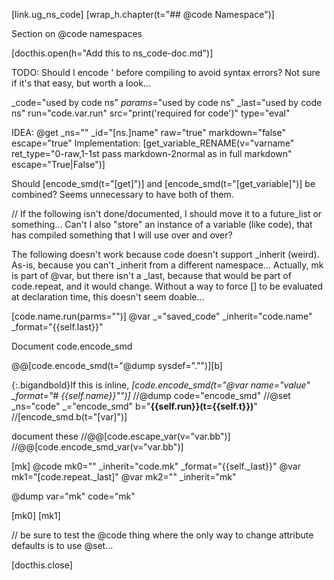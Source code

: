 [link.ug_ns_code]
[wrap_h.chapter(t="## @code Namespace")]

Section on @code namespaces


[docthis.open(h="Add this to ns_code-doc.md")]

TODO: Should I encode ' before compiling to avoid syntax errors? Not sure if it's that easy, but worth a look...

_code="used by code ns"
_params_="used by code ns"
_last="used by code ns"
run="code.var.run"
src="print('required for code')"
type="eval"

IDEA: @get _ns="" _id="[ns.]name" raw="true" markdown="false" escape="true"
Implementation: [get_variable_RENAME(v="varname" ret_type="0-raw,1-1st pass markdown-2normal as in full markdown" escape="True|False")]

Should [encode_smd(t="[get]")] and [encode_smd(t="[get_variable]")] be combined? Seems unnecessary to have both of them.

// If the following isn't done/documented, I should move it to a future_list or something...
Can't I also "store" an instance of a variable (like code), that has compiled something that I will use over and over?

The following doesn't work because code doesn't support _inherit (weird). As-is, because you can't _inherit from a different namespace... Actually, mk is part of @var, but there isn't a _last, because that would be part of code.repeat, and it would change. Without a way to force [] to be evaluated at declaration time, this doesn't seem doable...

[code.name.run(parms="")]
@var _="saved_code" _inherit="code.name" _format="{{self.last}}"

Document code.encode_smd

@@[code.encode_smd(t="@dump sysdef=\".\"")][b]

{:.bigandbold}If this is inline, *[code.encode_smd(t="@var name=\"value\" _format=\"# {{self.name}}\"")]*
//@dump code="encode_smd"
//@set _ns="code" _="encode_smd" b="**{{self.run}}(t={{self.t}})**"
//[encode_smd.b(t="[var]")]

document these
//@@[code.escape_var(v="var.bb")]
//@@[code.encode_smd_var(v="var.bb")]

[mk]
@code mk0="" _inherit="code.mk" _format="{{self._last}}"
@var mk1="[code.repeat._last]"
@var mk2="" _inherit="mk"

@dump var="mk" code="mk"

[mk0]
[mk1]

// be sure to test the @code thing where the only way to change attribute defaults is to use @set...


[docthis.close]
